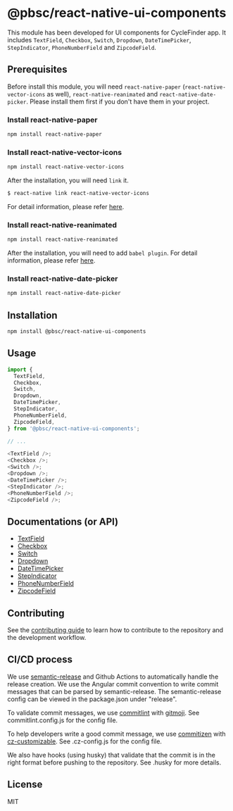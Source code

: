 # @pbsc/react-native-ui-components

This module has been developed for UI components for CycleFinder app.
It includes `TextField`, `Checkbox`, `Switch`, `Dropdown`, `DateTimePicker`, `StepIndicator`, `PhoneNumberField` and `ZipcodeField`.

## Prerequisites

Before install this module, you will need `react-native-paper` (`react-native-vector-icons` as well), `react-native-reanimated` and `react-native-date-picker`.
Please install them first if you don't have them in your project.

### Install react-native-paper

```sh
npm install react-native-paper
```

### Install react-native-vector-icons

```sh
npm install react-native-vector-icons
```

After the installation, you will need `link` it.

```sh
$ react-native link react-native-vector-icons
```

For detail information, please refer <a href='https://github.com/oblador/react-native-vector-icons'>here</a>.

### Install react-native-reanimated

```sh
npm install react-native-reanimated
```

After the installation, you will need to add `babel plugin`.
For detail information, please refer <a href='https://docs.swmansion.com/react-native-reanimated/docs/fundamentals/installation/'>here</a>.

### Install react-native-date-picker

```sh
npm install react-native-date-picker
```

## Installation

```sh
npm install @pbsc/react-native-ui-components
```

## Usage

```js
import {
  TextField,
  Checkbox,
  Switch,
  Dropdown,
  DateTimePicker,
  StepIndicator,
  PhoneNumberField,
  ZipcodeField,
} from '@pbsc/react-native-ui-components';

// ...

<TextField />;
<Checkbox />;
<Switch />;
<Dropdown />;
<DateTimePicker />;
<StepIndicator />;
<PhoneNumberField />;
<ZipcodeField />;
```

## Documentations (or API)
- [TextField](./docs/textfield.md)
- [Checkbox](./docs/checkbox.md)
- [Switch](./docs/switch.md)
- [Dropdown](./docs/dropdown.md)
- [DateTimePicker](./docs/datetimepicker.md)
- [StepIndicator](./docs/stepindicator.md)
- [PhoneNumberField](./docs/phonenumberfield.md)
- [ZipcodeField](./docs/zipcodefield.md)

## Contributing

See the [contributing guide](CONTRIBUTING.md) to learn how to contribute to the repository and the development workflow.

## CI/CD process 

We use [semantic-release](https://github.com/semantic-release/semantic-release) and Github Actions to automatically handle the release creation. 
We use the Angular commit convention to write commit messages that can be parsed by semantic-release.
The semantic-release config can be viewed in the package.json under "release".

To validate commit messages, we use [commitlint](https://github.com/conventional-changelog/commitlint) with [gitmoji](https://www.npmjs.com/package/commitlint-config-gitmoji). See commitlint.config.js for the config file.

To help developers write a good commit message, we use [commitizen](https://github.com/commitizen/cz-cli) with [cz-customizable](https://github.com/leoforfree/cz-customizable). See .cz-config.js for the config file.

We also have hooks (using husky) that validate that the commit is in the right format before pushing to the repository. See .husky for more details.

## License

MIT
